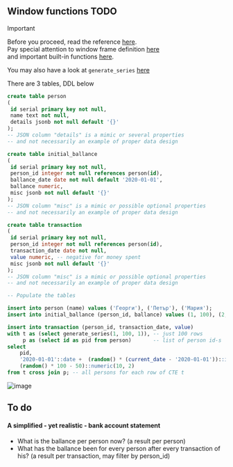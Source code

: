 ## Window functions TODO
> [!IMPORTANT]  
> Before you proceed, read the reference [here](https://www.postgresql.org/docs/current/tutorial-window.html#TUTORIAL-WINDOW).  
> Pay special attention to window frame definition [here](https://www.postgresql.org/docs/current/sql-expressions.html#SYNTAX-WINDOW-FUNCTIONS)  
> and important built-in functions [here](https://www.postgresql.org/docs/current/functions-window.html#FUNCTIONS-WINDOW).
>   
> You may also have a look at `generate_series` [here](https://www.postgresql.org/docs/current/functions-srf.html#FUNCTIONS-SRF)

There are 3 tables, DDL below
```sql
create table person
(
 id serial primary key not null,
 name text not null,
 details jsonb not null default '{}'
);
-- JSON column "details" is a mimic or several properties
-- and not necessarily an example of proper data design

create table initial_ballance
(
 id serial primary key not null,
 person_id integer not null references person(id),
 ballance_date date not null default '2020-01-01',
 ballance numeric,
 misc jsonb not null default '{}'
);
-- JSON column "misc" is a mimic or possible optional properties
-- and not necessarily an example of proper data design

create table transaction
(
 id serial primary key not null,
 person_id integer not null references person(id),
 transaction_date date not null,
 value numeric, -- negative for money spent
 misc jsonb not null default '{}'
);
-- JSON column "misc" is a mimic or possible optional properties
-- and not necessarily an example of proper data design

-- Populate the tables

insert into person (name) values ('Георги'), ('Петър'), ('Мария');
insert into initial_ballance (person_id, ballance) values (1, 100), (2, 150), (3, 200);

insert into transaction (person_id, transaction_date, value)
with t as (select generate_series(1, 100, 1)), -- just 100 rows
     p as (select id as pid from person)       -- list of person id-s
select 
    pid, 
    '2020-01-01'::date +  (random() * (current_date - '2020-01-01'))::integer, 
    (random() * 100 - 50)::numeric(10, 2)
from t cross join p; -- all persons for each row of CTE t
```
![image](https://github.com/user-attachments/assets/ed2be3c8-8af4-432d-95ab-084f2b9824c4)

## To do
#### A simplified - yet realistic - bank account statement
- What is the ballance per person now? (a result per person)
- What has the ballance been for every person after every transaction of his? (a result per transaction, may filter by person_id)
